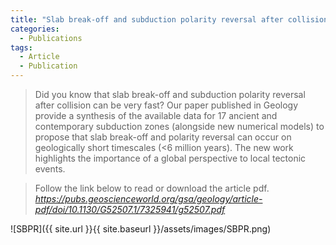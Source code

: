 ```yaml
---
title: "Slab break-off and subduction polarity reversal after collision can be very fast"
categories:
  - Publications
tags:
  - Article
  - Publication
---
```


> Did you know that slab break-off and subduction polarity reversal after collision can be very fast?
> Our paper published in Geology provide a synthesis of the available data for 17 ancient and contemporary subduction zones (alongside new numerical models) to propose that slab break-off and polarity reversal can occur on geologically short timescales (<6 million years). The new work highlights the importance of a global perspective to local tectonic events. 


> Follow the link below to read or download the article pdf.
> <cite><a href="https://doi.org/10.1130/G52507.1">https://pubs.geoscienceworld.org/gsa/geology/article-pdf/doi/10.1130/G52507.1/7325941/g52507.pdf</a></cite>

![SBPR]({{ site.url }}{{ site.baseurl }}/assets/images/SBPR.png)
